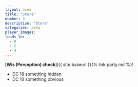 ```yaml
---
layout: area
title: "Store"
number: 3
description: "Store"
categories: area
player_images:
leads_to:
  - 0
  - 2
  - 4
---
```



[**Wis (Perception) check**]({{ site.baseurl }}{% link party.md %})
* DC 18 something hidden
* DC 10 something obvious


